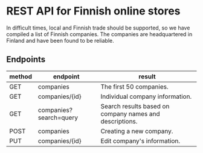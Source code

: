 # REST API for Finnish online stores

In difficult times, local and Finnish trade should be supported, so we have compiled a list of Finnish companies. The companies are headquartered in Finland and have been found to be reliable.

## Endpoints

| method | endpoint | result
|---|---|---|
| GET | companies | The first 50 companies.
| GET | companies/{id} | Individual company information.
| GET | companies?search=query | Search results based on company names and descriptions.
| POST | companies | Creating a new company.
| PUT | companies/{id} | Edit company's information.